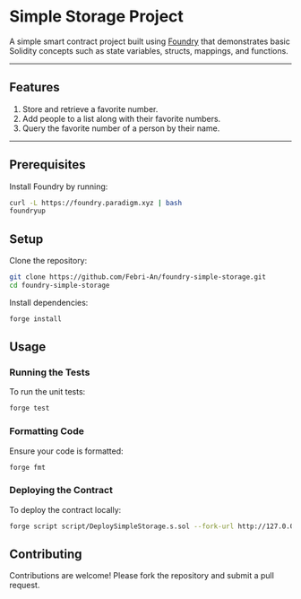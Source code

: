 # Simple Storage Project

A simple smart contract project built using [Foundry](https://book.getfoundry.sh/) that demonstrates basic Solidity concepts such as state variables, structs, mappings, and functions.

---

## Features
1. Store and retrieve a favorite number.
2. Add people to a list along with their favorite numbers.
3. Query the favorite number of a person by their name.

---

## Prerequisites

Install Foundry by running:
```bash
curl -L https://foundry.paradigm.xyz | bash
foundryup
```

## Setup

Clone the repository:
```bash
git clone https://github.com/Febri-An/foundry-simple-storage.git
cd foundry-simple-storage
```
Install dependencies:
```bash
forge install
```

## Usage
### Running the Tests
To run the unit tests:
```bash
forge test
```
### Formatting Code
Ensure your code is formatted:
```bash
forge fmt
```
### Deploying the Contract
To deploy the contract locally:
```bash
forge script script/DeploySimpleStorage.s.sol --fork-url http://127.0.0.1:8545 --broadcast
```
## Contributing

Contributions are welcome! Please fork the repository and submit a pull request.


